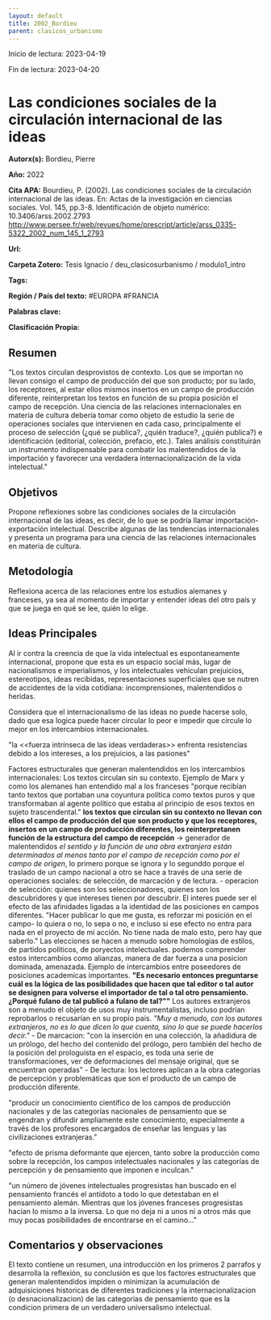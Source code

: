 ```yaml
---
layout: default
title: 2002_Bordieu
parent: clasicos_urbanismo
---
```


Inicio de lectura: 2023-04-19

Fin de lectura: 2023-04-20

# Las condiciones sociales de la circulación internacional de las ideas

**Autorx(s):** Bordieu, Pierre
	

**Año:** 2022

**Cita APA:** Bourdieu, P. (2002). Las condiciones sociales de la circulación internacional de las ideas. En: Actas de la investigación en ciencias sociales. Vol. 145, pp.3-8.  Identificación de objeto numérico: 10.3406/arss.2002.2793 http://www.persee.fr/web/revues/home/prescript/article/arss_0335-5322_2002_num_145_1_2793

**Url:**

**Carpeta Zotero:** Tesis Ignacio / deu_clasicosurbanismo / modulo1_intro

**Tags:** 

**Región / País del texto:** #EUROPA #FRANCIA

**Palabras clave:** 

**Clasificación Propia:**


## Resumen 

"Los textos circulan desprovistos de contexto. Los que se importan no llevan consigo el campo de producción del que son producto; por su lado, los receptores, al estar ellos mismos insertos en un campo de producción diferente, reinterpretan los textos en función de su propia posición el campo de recepción. Una ciencia de las relaciones internacionales en materia de cultura debería tomar como objeto de estudio la serie de operaciones sociales que intervienen en cada caso, principalmente el proceso de selección (¿qué se publica?, ¿quién traduce?, ¿quién publica?) e identificación (editorial, colección, prefacio, etc.). Tales análisis constituirán un instrumento indispensable para combatir los malentendidos de la importación y favorecer una verdadera internacionalización de la vida intelectual."

## Objetivos

Propone reflexiones sobre las condiciones sociales de la circulación internacional de las ideas, es decir, de lo que se podría llamar importación-exportación intelectual. Describe algunas de las tendencias internacionales y presenta un programa para una ciencia de las relaciones internacionales en materia de cultura. 

## Metodología

Reflexiona acerca de las relaciones entre los estudios alemanes y franceses, ya sea al momento de importar y entender ideas del otro país y que se juega en qué se lee, quién lo elige. 

## Ideas Principales

Al ir contra la creencia de que la vida intelectual es espontaneamente internacional, propone que esta es un espacio social más, lugar de nacionalismos e imperialismos, y los intelectuales vehiculan prejuicios, estereotipos, ideas recibidas, representaciones superficiales que se nutren de accidentes de la vida cotidiana: incomprensiones, malentendidos o heridas. 

Considera que el internacionalismo de las ideas no puede hacerse solo, dado que esa logica puede hacer circular lo peor e impedir que circule lo mejor en los intercambios internacionales. 

"la <<fuerza intrínseca de las ideas verdaderas>> enfrenta resistencias debido a los intereses, a los prejuicios, a las pasiones"

Factores estructurales que generan malentendidos en los intercambios internacionales: Los textos circulan sin su contexto. Ejemplo de Marx y como los alemanes han entendido mal a los franceses "porque recibían tanto textos que portaban una coyuntura política como textos puros y que transformaban al agente político que estaba al principio de esos textos en sujeto trascendental." **los textos que circulan sin su contexto no llevan con ellos el campo de producción del que son producto y que los receptores, insertos en un campo de producción diferentes, los reinterpretanen función de la estructura del campo de recepción** -> generador de malentendidos
   _el sentido y la función de una obra extranjera están determinados al menos tanto por el campo de recepción como por el campo de origen_, lo primero porque se ignora y lo segunddo porque el traslado de un campo nacional a otro se hace a través de una serie de operaciones sociales: de selección, de marcación y de lectura. 
	   - operacion de selección: quienes son los seleccionadores, quienes son los descubridores y que intereses tienen por descubrir. El interes puede ser el efecto de las afinidades ligadas a la identidad de las posiciones en campos diferentes. "Hacer publicar lo que me gusta, es reforzar mi posición en el campo- lo quiera o no, lo sepa o no, e incluso si ese efecto no entra para nada en el proyecto de mi acción. No tiene nada de malo esto, pero hay que saberlo." Las elecciones se hacen a menudo sobre homologias de estilos, de partidos politicos, de poryectos intelectuales. podemos comprender estos intercambios como alianzas, manera de dar fuerza a una posicion dominada, amenazada. Ejemplo de intercambios entre poseedores de posiciones academicas importantes. **"Es necesario entonces preguntarse cuál es la lógica de las posibilidades que hacen que tal editor o tal autor se designen para volverse el importador de tal o tal otro pensamiento. ¿Porqué fulano de tal publicó a fulano de tal?""** Los autores extranjeros son a menudo el objeto de usos muy instrumentalistas, incluso podrían reprobarlos o recusarían en su propio pais. _"Muy a menudo, con los autores extranjeros, no es lo que dicen lo que cuenta, sino lo que se puede hacerlos decir."_ 
	   - De marcacion: "con la inserción en una colección, la añadidura de un prólogo, del hecho del contenido del prólogo, pero también del hecho de la posición del prologuista en el espacio, es toda una serie de transformaciones, ver de deformaciones del mensaje original, que se encuentran operadas"
	   - De lectura: los lectores aplican a la obra categorías de percepción y problemáticas que son el producto de un campo de producción diferente.

"producir un conocimiento científico de los campos de producción nacionales y de las categorías nacionales de pensamiento que se engendran y difundir ampliamente este conocimiento, especialmente a través de los profesores encargados de enseñar las lenguas y las civilizaciones extranjeras."

"efecto de prisma deformante que ejercen, tanto sobre la producción como sobre la recepción, los campos intelectuales nacionales y las categorías de percepción y de pensamiento que imponen e inculcan."

"un número de jóvenes intelectuales progresistas han buscado en el pensamiento francés el antídoto a todo lo que detestaban en el pensamiento alemán. Mientras que los jóvenes franceses progresistas hacían lo mismo a la inversa. Lo que no deja ni a unos ni a otros más que muy pocas posibilidades de encontrarse en el camino..."

## Comentarios y observaciones

El texto contiene un resumen, una introducción en los primeros 2 parrafos y desarrolla la reflexión, su conclusión es que los factores estructurales que generan malentendidos impiden o minimizan la acumulación de adquisiciones historicas de diferentes tradiciones y la internacionalizacion (o desnacionalizacion) de las categorias de pensamiento que es la condicion primera de un verdadero universalismo intelectual. 


